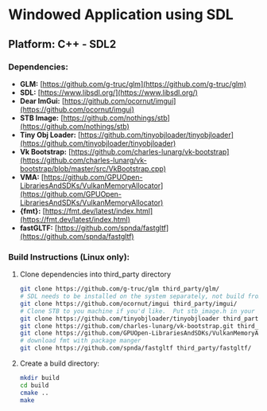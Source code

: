 # Windowed Application using SDL
## Platform: C++ - SDL2

### Dependencies:
- **GLM:** [https://github.com/g-truc/glm](https://github.com/g-truc/glm)
- **SDL:** [https://www.libsdl.org/](https://www.libsdl.org/)
- **Dear ImGui:** [https://github.com/ocornut/imgui](https://github.com/ocornut/imgui)
- **STB Image:** [https://github.com/nothings/stb](https://github.com/nothings/stb)
- **Tiny Obj Loader:** [https://github.com/tinyobjloader/tinyobjloader](https://github.com/tinyobjloader/tinyobjloader)
- **Vk Bootstrap:** [https://github.com/charles-lunarg/vk-bootstrap](https://github.com/charles-lunarg/vk-bootstrap/blob/master/src/VkBootstrap.cpp)
- **VMA:** [https://github.com/GPUOpen-LibrariesAndSDKs/VulkanMemoryAllocator](https://github.com/GPUOpen-LibrariesAndSDKs/VulkanMemoryAllocator)
- **{fmt}:** [https://fmt.dev/latest/index.html](https://fmt.dev/latest/index.html)
- **fastGLTF:** [https://github.com/spnda/fastgltf](https://github.com/spnda/fastgltf)

### Build Instructions (Linux only):
1. Clone dependencies into third_party directory
   ```bash
   git clone https://github.com/g-truc/glm third_party/glm/
   # SDL needs to be installed on the system separately, not build from within this app
   git clone https://github.com/ocornut/imgui third_party/imgui/
   # Clone STB to you machine if you'd like.  Put stb_image.h in your /usr/include.
   git clone https://github.com/tinyobjloader/tinyobjloader third_party/tinyobjloader/
   git clone https://github.com/charles-lunarg/vk-bootstrap.git third_party/vk-bootstrap/
   git clone https://github.com/GPUOpen-LibrariesAndSDKs/VulkanMemoryAllocator third_party/VulkanMemoryAllocator/
   # download fmt with package manger
   git clone https://github.com/spnda/fastgltf third_party/fastgltf/
   
2. Create a build directory:
   ```bash
   mkdir build
   cd build
   cmake ..
   make
